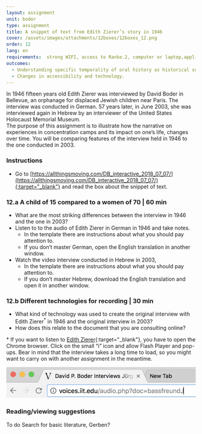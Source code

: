 ```yaml
---
layout: assignment
unit: boder
type: assignment
title: A snippet of text from Edith Zierer’s story in 1946  
cover: /assets/images/attachments/12boxes/12boxes_12.png
order: 12
lang: en
requirements:  strong WIFI, access to Ranke.2, computer or laptop,application on laptop or computer to view video,
outcomes:
  - Understanding specific temporality of oral history as historical source.
  - Changes in accessibility and technology. 
---
```


In 1946 fifteen years old Edith Zierer was interviewed by David Boder in Bellevue, an orphanage for displaced Jewish children near Paris. The interview was conducted in German. 57 years later, in June 2003, she was interviewed again in Hebrew by an interviewer of the United States Holocaust Memorial Museum.  
The purpose of this assignment is to illustrate how the narrative on experiences in concentration camps and its impact on one’s life, changes over time. You will be comparing features of the interview held in 1946 to the one conducted in 2003.

<!-- more -->

<!-- briefing-student -->

### Instructions
<!-- section-contents -->

- Go to [https://allthingsmoving.com/DB_interactive_2018_07_07/](https://allthingsmoving.com/DB_interactive_2018_07_07/){:target="_blank"} and read the box about the snippet of text.

<!-- section -->

### 12.a  A child of 15 compared to a women of 70 | 60 min
<!-- section-contents -->

- What are the most striking differences between the interview in 1946 and the one in 2003?
- Listen to to the audio of Edith Zierer in German in 1946 and take notes.
  - In the template there are instructions about what you should pay attention to.
  - If you don’t master German, open the English translation in another window.
- Watch the video interview conducted in Hebrew in 2003,
  - In the template there are instructions about what you should pay attention to.
  - If you don’t master Hebrew, download the English translation and open it in  another window.

<!-- section -->

### 12.b  Different technologies for recording | 30 min 
<!-- section-contents -->

- What kind of technology was used to create the original interview with Edith Zierer<sup>*</sup> in 1946 and the original interview in 2003?
- How does this relate to the document that you are consulting online?

\* If you want to listen to [Edith Zierer](http://voices.iit.edu/audio?doc=ziererE){:target="_blank"}, you have to open the Chrome browser. Click on the small “i” icon and allow Flash Player and pop-ups. Bear in mind that the interview takes a long time to load, so you might want to carry on with another assignment in the meantime. 

![chrome-address-bar.png](../../assets/images/chrome-address-bar.png)

<!-- section --> 

### Reading/viewing suggestions
<!-- section-contents -->

To do Search for basic literature, Gerben? 

<!-- briefing-teacher -->
